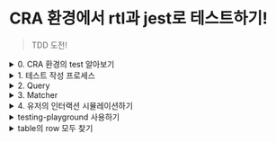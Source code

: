 # CRA 환경에서 rtl과 jest로 테스트하기!
> TDD 도전!

<details>
    <summary>0. CRA 환경의 test 알아보기</summary>

## test 실행
- react scripts 덕분에 npm run test 실행시 watch 모드가 적용됨

</details>


<details>
    <summary>1. 테스트 작성 프로세스</summary>

## 테스트 작성 프로세스
### 1. 테스트할 컴포넌트 고르기
### 2. 테스트 파일 생성
- src/__tests__ 폴더 내에 작성
- 컴포넌트명.test.jsx(tsx) 형태로
### 3. 테스트할 기능 정하기
- ex) input의 존재 등
### 4. 각 기능이 예상대로 작성하는지 테스트 코드 작성
### 5. CLI에서 test 실행

</details>

<details>
    <summary>2. Query</summary>

## Query 란?
> rtl 에서 제공하는 element를 찾기 위한 함수

- screen.getByRole()
  - textbox 탐색할 때 2번째 인수로 { name: /레이블명/i } 이렇게 하여 레이블 탐색 가능
- screen.findAllByDisplayValue()
- 등등

</details>

<details>
    <summary>3. Matcher</summary>

## Matcher 란?
> 무엇을 테스트(비교)할지 정해주는 함수

### jest 의 matcher : 값을 테스트

### rtl 의 matcher : 렌더링 등을 테스트
- expect(element).toBeInTheDocument()
- expect(element).toHaveClass()


</details>

<details>
    <summary>4. 유저의 인터랙션 시뮬레이션하기</summary>

## @testing-library/user-event
> user 로 import 하며 클릭, 키보드 등 입력을 시뮬레이션

### 예시
- user.click()
- user.keyboard

등이 있다

### user 관련 함수는 async/await 함수로 사용해야 한다!!
- test 함수 내의 콜백 앞에 async 를 붙여주고
- user 함수 앞에는 await 을 붙여준다!


</details>

<details>
    <summary>testing-playground 사용하기</summary>

## screen.logTestingPlaygroundURL()
> jest 실행중인 터미널에서 testing-playground 외부 링크 제공

외부링크에서 테스트의 마크업을 확인할 수 있어서 매우 편리
- 엘리먼트 클릭하면 쿼리 제공해줌
- 마크업 수정해보는 것도 가능
</details>

<details>
    <summary>table의 row 모두 찾기</summary>

## table의 row 모두 찾기가 어려울 때
### table aria role

<table>
  <thead>
    <tr>
      <th>element</th>
      <th>aria role</th>
    </tr>
  </thead>
  <tbody>
    <tr>
      <td>thead</td>
      <td>rowgroup</td>
    </tr>
    <tr>
      <td>tbody</td>
      <td>rowgroup</td>
    </tr>
    <tr>
      <td>tr</td>
      <td>row</td>
    </tr>
    <tr>
      <td>th</td>
      <td>columnheader</td>
    </tr>
    <tr>
      <td>td</td>
      <td>cell</td>
    </tr>
  </tbody>
</table>

### 다른 2가지 방법 사용하여 회피
> 쿼리 오랫동안 찾는거 시간낭비...

`data-testid` 또는 `container.querySelector()` 를 이용!

## data-testid
> 엘리먼트에 어트리뷰트로 부여

data-testid="users" 이렇게!

그런데 좋은 방법은 아님, 왜냐면 코드베이스에 직접 추가해야하기 때문
</details>